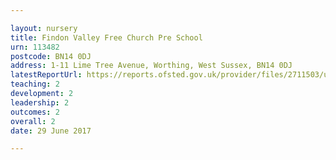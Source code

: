 ```yaml
---

layout: nursery
title: Findon Valley Free Church Pre School
urn: 113482
postcode: BN14 0DJ
address: 1-11 Lime Tree Avenue, Worthing, West Sussex, BN14 0DJ
latestReportUrl: https://reports.ofsted.gov.uk/provider/files/2711503/urn/113482.pdf
teaching: 2
development: 2
leadership: 2
outcomes: 2
overall: 2
date: 29 June 2017

---
```

